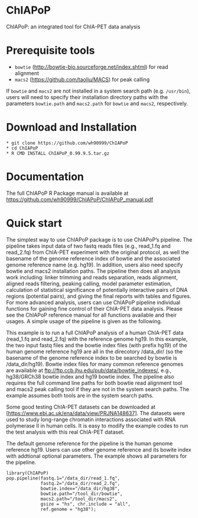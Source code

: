 # ChIAPoP
ChIAPoP: an integrated tool for ChIA-PET data analysis

# Prerequisite tools
* `bowtie` (http://bowtie-bio.sourceforge.net/index.shtml) for read alignment
* `macs2` (https://github.com/taoliu/MACS) for peak calling

If `bowtie` and `macs2` are not installed in a system search path (e.g. `/usr/bin`), users will need to specify their installation directory  paths with the parameters `bowtie.path` and `macs2.path` for `bowtie` and `macs2`, respectively.  

# Download and Installation

  ```
* git clone https://github.com/wh90999/ChIAPoP
* cd ChIAPoP
* R CMD INSTALL ChIAPoP_0.99.9.5.tar.gz
```
# Documentation
The full ChIAPoP R Package manual is available at https://github.com/wh90999/ChIAPoP/ChIAPoP_manual.pdf

# Quick start

The simplest way to use ChIAPoP package is to use ChIAPoP’s pipeline. The pipeline takes input data of two fastq reads files (e.g., read_1.fq and read_2.fq) from ChIA-PET experiment with the original protocol, as well the basename of the genome reference index of bowtie and the associated genome reference name (e.g. hg19). In addition, users also need specify bowtie and macs2 installation paths. The pipeline then does all analysis work including: linker trimming and reads separation, reads alignment, aligned reads filtering, peaking calling, model parameter estimation, calculation of statistical significance of potentially interactive pairs of DNA regions (potential pairs), and giving the final reports with tables and figures. For more advanced analysis, users can use ChIAPoP pipeline individual functions for gaining fine control of their ChIA-PET data analysis. Please see the ChIAPoP reference manual for all functions available and their usages. A simple usage of the pipeline is given as the following.

This example is to run a full ChIAPoP analysis of a human ChIA-PET data (read_1.fq and read_2.fq) with the reference genome hg19. In this example, the two input fastq files and the bowtie index files (with prefix hg19) of the human genome reference hg19 are all in the direcotory /data_dir/ (so the basename of the genome reference index to be searched by bowtie is /data_dir/hg19). Bowtie index files for many common reference genomes are available at ftp://ftp.ccb.jhu.edu/pub/data/bowtie_indexes/, e.g., hg38/GRCh38 bowtie index and hg19 bowtie index. The pipeline also requires the full command line paths for both bowtie read alignment tool and macs2 peak calling tool if they are not in the system search paths. The example assumes both tools are in the system search paths.

Some good testing ChIA-PET datasets can be downloaded at [https://www.ebi.ac.uk/ena/data/view/PRJNA148637]. The datasets were used to study long-range chromatin interactions associated with RNA polymerase II in human cells. It is easy to modify the example codes to run the test analysis with this real ChIA-PET dataset.

The default genome reference for the pipeline is the human genome reference hg19. Users can use other genome reference and its bowite index with addtional optional parameters. The example shows all parameters for the pipeline.
```
library(ChIAPoP)
pop.pipeline(fastq.1="/data_dir/read_1.fq",
             fastq.2="/data_dir/read_2.fq",
             bowtie.index="/data_dir/hg38",
             bowtie.path="/tool_dir/bowtie", 
             macs2.path="/tool_dir/macs2", 
             gsize = "hs", chr.include = "all",
             ref.genome = "hg38");
```
